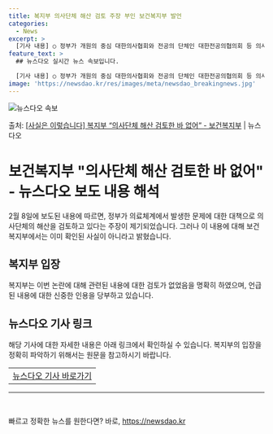 ```yaml
---
title: 복지부 의사단체 해산 검토 주장 부인 보건복지부 발언
categories:
  - News
excerpt: >
  [기사 내용] ○ 정부가 개원의 중심 대한의사협회와 전공의 단체인 대한전공의협의회 등 의사단체 해산까지 염두…
feature_text: >
  ## 뉴스다오 실시간 뉴스 속보입니다.

  [기사 내용] ○ 정부가 개원의 중심 대한의사협회와 전공의 단체인 대한전공의협의회 등 의사단체 해산까지 염두…
image: 'https://newsdao.kr/res/images/meta/newsdao_breakingnews.jpg'
---
```


![뉴스다오 속보](https://newsdao.kr/res/images/meta/newsdao_breakingnews.jpg)

<p>출처: <a href="https://newsdao.kr/3146" rel="dofollow">[사실은 이렇습니다] 복지부 “의사단체 해산 검토한 바 없어” - 보건복지부</a> | 뉴스다오</p>

<h1>보건복지부 "의사단체 해산 검토한 바 없어" - 뉴스다오 보도 내용 해석</h1>

<p data-ke-size="size16">2월 8일에 보도된 내용에 따르면, 정부가 의료체계에서 발생한 문제에 대한 대책으로 의사단체의 해산을 검토하고 있다는 주장이 제기되었습니다. 그러나 이 내용에 대해 보건복지부에서는 이미 확인된 사실이 아니라고 밝혔습니다.</p>

<h2 data-ke-size="size26">복지부 입장</h2>

<p data-ke-size="size16">복지부는 이번 논란에 대해 관련된 내용에 대한 검토가 없었음을 명확히 하였으며, 언급된 내용에 대한 신중한 인용을 당부하고 있습니다.</p>

<h2 data-ke-size="size26">뉴스다오 기사 링크</h2>

<p data-ke-size="size16">해당 기사에 대한 자세한 내용은 아래 링크에서 확인하실 수 있습니다. 복지부의 입장을 정확히 파악하기 위해서는 원문을 참고하시기 바랍니다.</p>

<table style="width: 100%;">
<tbody>
<tr>
<td style="text-align: center; height: 17px;"><a href="https://newsdao.kr/3146">뉴스다오 기사 바로가기</a></td>
</tr>
</tbody>
</table>

<hr>
<p data-ke-size="size16">&nbsp;</p> 

빠르고 정확한 뉴스를 원한다면? 바로, <a href="https://newsdao.kr" rel="dofollow">https://newsdao.kr</a>


